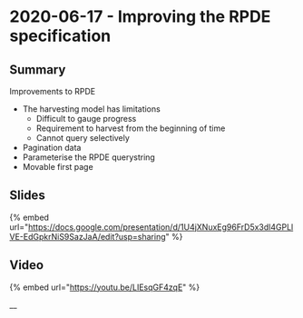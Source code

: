 # 2020-06-17 - Improving the RPDE specification

## **Summary**

Improvements to RPDE

* The harvesting model has limitations
  * Difficult to gauge progress
  * Requirement to harvest from the beginning of time
  * Cannot query selectively
* Pagination data
* Parameterise the RPDE querystring
* Movable first page

## **Slides**

{% embed url="https://docs.google.com/presentation/d/1U4jXNuxEg96FrD5x3dl4GPLlVE-EdGpkrNiS9SazJaA/edit?usp=sharing" %}

## **Video**

{% embed url="https://youtu.be/LIEsqGF4zqE" %}



  
__

